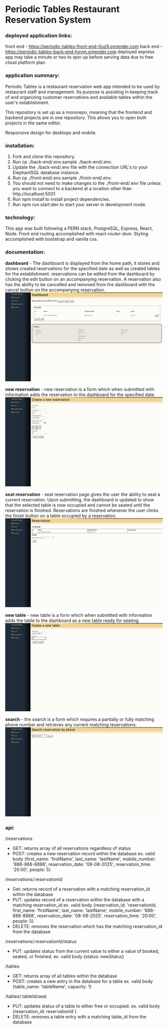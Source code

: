 # Periodic Tables Restaurant Reservation System

### deployed application links:
front end - https://periodic-tables-front-end-0uz9.onrender.com
back end - https://periodic-tables-back-end-hxym.onrender.com
deployed express app may take a minute or two to spin up before serving data due to free cloud platform plan

### application summary:
Periodic Tables is a restaurant reservation web app intended to be used by restaurant staff and management. Its purpose is assisting in keeping track of and organizing customer reservations and available tables within the user's establishment.

This repository is set up as a monorepo, meaning that the frontend and backend projects are in one repository. This allows you to open both projects in the same editor.

Responsive design for desktops and mobile.

### installation: 
1. Fork and clone this repository.
1. Run cp ./back-end/.env.sample ./back-end/.env.
1. Update the ./back-end/.env file with the connection URL's to your ElephantSQL database instance.
1. Run cp ./front-end/.env.sample ./front-end/.env.
1. You should not need to make changes to the ./front-end/.env file unless you want to connect to a backend at a location other than http://localhost:5001.
1. Run npm install to install project dependencies.
1. Run npm run start:dev to start your server in development mode.

### technology:
This app was built following a PERN stack, PostgreSQL, Express, React, Node. Front end routing accomplished with react-router-dom. Styling accomplished with bootstrap and vanilla css.

### documentation:
**dashboard** - The dashboard is displayed from the home path, it stores and shows created reservations for the specified date as well as created tables for the establishment. reservations can be edited from the dashboard by clicking the edit button on an accompanying reservation. A reservation also has the ability to be cancelled and removed from the dashboard with the cancel button on the accompanying reservation.
![dashboard image](./front-end/screenshots/us-01-submit-after.png)

**new reservation** - new reservation is a form which when submitted with information adds the reservation to the dashboard for the specified date.
![new reservation](./front-end/screenshots/us-02-reservation-is-working-day-before.png)

**seat reservation** - seat reservation page gives the user the ability to seat a current reservation. Upon submitting, the dashboard is updated to show that the selected table is now occupied and cannot be seated until the reservation is finished. Reservations are finished whenever the user clicks the finish button on a table occupied by a reservation.
![seat reservation](./front-end/screenshots/us-04-seat-reservation-submit-before.png)

**new table** - new table is a form which when submitted with information adds the table to the dashboard as a new table ready for seating.
![new table](./front-end/screenshots/us-04-create-table-submit-before.png)

**search** - the search is a form which requires a partially or fully matching phone number and retrieves any current matching reservations.
![search](./front-end/screenshots/us-07-search-reservations-submit-valid-before.png)

### api:
/reservations
- GET: returns array of all reservations regardless of status
- POST: creates a new reservation record within the database ex. valid body {first_name: 'firstName', last_name: 'lastName', mobile_number: '888-888-8888', reservation_date: '08-08-2025', reservation_time: '20:00', people: 5}

/reservations/:reservationId
- Get: returns record of a reservation with a matching reservation_id within the database
- PUT: updates record of a reservation within the database with a matching reservation_id ex. valid body {reservation_id: 'reservationId, first_name: 'firstName', last_name: 'lastName', mobile_number: '888-888-8888', reservation_date: '08-08-2025', reservation_time: '20:00', people: 5}
- DELETE: removes the reservation which has the matching reservation_id from the database

/reservations/:reservationId/status
- PUT: updates status from the current value to either a value of booked, seated, or finished. ex. valid body {status: newStatus}

/tables
- GET: returns array of all tables within the database
- POST: creates a new entry in the database for a table ex. valid body {table_name: 'tableName', capacity: 1}

/tables/:tableId/seat
- PUT: updates status of a table to either free or occupied. ex. valid body {reservation_id: reservationId }
- DELETE: removes a table entry with a matching table_id from the database
